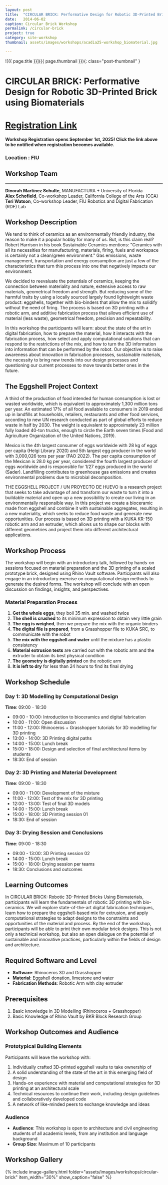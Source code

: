 ```yaml
---
layout: post
title:  "CIRCULAR BRICK: Performative Design for Robotic 3D-Printed Brick using Biomaterials"
date:   2014-06-02
caption: Circular Brick Workshop
permalink: /circular-brick
project: true
category: site-workshop
thumbnail: assets/images/workshops/acadia25-workshop_biomaterial.jpg

---
```


![{{ page.title }}]({{ page.thumbnail }}){: class="post-thumbnail" }

# CIRCULAR BRICK: Performative Design for Robotic 3D-Printed Brick using Biomaterials

# [Registration Link](https://www.eventbrite.com/e/acadia-2025-workshops-tickets-1559581613589?aff=oddtdtcreator)

**Workshop Registration opens September 1st, 2025! Click the link above to be notified when registration becomes available.**
### Location : FIU

## Workshop Team
---

**Dinorah Martínez Schulte**, MANUFACTURA + University of Florida  
**Alex Schofield**, Co-workshop Leader, California College of the Arts (CCA)  
**Teri Watson**, Co-workshop Leader, FIU Robotics and Digital Fabrication (RDF) Lab

## Workshop Description
We tend to think of ceramics as an environmentally friendly industry, the reason to make it a popular hobby for many of us. But, is this claim real? Robert Harrison in his book Sustainable Ceramics mentions: "Ceramics with all its necessities for manufacturing, materials, firing, fuels and workspace is certainly not a clean/green environment." Gas emissions, waste management, transportation and energy consumption are just a few of the characteristics that turn this process into one that negatively impacts our environment.

We decided to reevaluate the potentials of ceramics, keeping the connection between materiality and nature, extensive access to raw materials, geometrical freedom and strength. But reducing some of the harmful traits by using a locally sourced largely found lightweight waste product: eggshells, together with bio-binders that allow the mix to solidify without the need of firing. The process is based on 3D printing with a robotic arm, and additive fabrication process that allows efficient use of material (less waste), geometrical freedom, precision and repeatability.

In this workshop the participants will learn: about the state of the art in digital fabrication, how to prepare the material, how it interacts with the fabrication process, how select and apply computational solutions that can respond to the restrictions of the mix, and how to turn the 3D information into information that can be performed by the robot. Our objective is to raise awareness about innovation in fabrication processes, sustainable materials, the necessity to bring new trends into our design processes and questioning our current processes to move towards better ones in the future.

## The Eggshell Project Context
A third of the production of food intended for human consumption is lost or wasted worldwide, which is equivalent to approximately 1,300 million tons per year. An estimated 17% of all food available to consumers in 2019 ended up in landfills at households, retailers, restaurants and other food services, according to new UN research conducted as part of global efforts to reduce waste in half by 2030. The weight is equivalent to approximately 23 million fully loaded 40-ton trucks, enough to circle the Earth seven times (Food and Agriculture Organization of the United Nations, 2019).

Mexico is the 4th largest consumer of eggs worldwide with 28 kg of eggs per capita (Helgi Library 2020) and 5th largest egg producer in the world with 3,000,026 tons per year (FAO 2022). The per capita consumption of the Mexican is 28.0 kg per year, considered the fourth largest producer of eggs worldwide and is responsible for 1/27 eggs produced in the world (Sader). Landfilling contributes to greenhouse gas emissions and creates environmental problems due to microbial decomposition.

THE EGGSHELL PROJECT / UN PROYECTO DE HUEVO is a research project that seeks to take advantage of and transform our waste to turn it into a buildable material and open up a new possibility to create our living in an environmentally responsible way. In this project we create a bioceramic made from eggshell and combine it with sustainable aggregates, resulting in a new materiality, which seeks to reduce food waste and generate new opportunities. Our process is based on 3D printing with a KUKA KR-150 robotic arm and an extruder, which allows us to shape our blocks with different geometries and project them into different architectural applications.

## Workshop Process
The workshop will begin with an introductory talk, followed by hands-on sessions focused on material preparation and the 3D printing of a scaled prototype brick, designed using Rhino Vault software. Participants will also engage in an introductory exercise on computational design methods to generate the desired forms. The workshop will conclude with an open discussion on findings, insights, and perspectives.

### Material Preparation Process
1. **Get the whole eggs**, they boil 35 min. and washed twice
2. **The shell is crushed** to its minimum expression to obtain very little grain
3. **The egg is weighed**, then we prepare the mix with the organic binders
4. **The digital file is prepared**, from a Grasshopper file to KUKA SRC, to communicate with the robot
5. **The mix with the eggshell and water** until the mixture has a plastic consistency
6. **Material extrusion tests** are carried out with the robotic arm and the extruder to obtain its best physical condition
7. **The geometry is digitally printed** on the robotic arm
8. **It is left to dry** for less than 24 hours to find its final drying

## Workshop Schedule

### Day 1: 3D Modelling by Computational Design
**Time**: 09:00 - 18:30
- 09:00 - 10:00: Introduction to bioceramics and digital fabrication
- 10:00 - 11:00: Open discussion
- 11:00 - 12:00: Rhinoceros + Grasshopper tutorials for 3D modelling for 3D printing
- 13:00 - 14:00: 3D Printing digital paths
- 14:00 - 15:00: Lunch break
- 15:00 - 18:00: Design and selection of final architectural items by students
- 18:30: End of session

### Day 2: 3D Printing and Material Development
**Time**: 09:00 - 18:30
- 09:00 - 11:00: Development of the mixture
- 11:00 - 12:00: Test of the mix for 3D printing
- 12:00 - 13:00: Test of final 3D models
- 14:00 - 15:00: Lunch break
- 15:00 - 18:00: 3D Printing session 01
- 18:30: End of session

### Day 3: Drying Session and Conclusions
**Time**: 09:00 - 18:30
- 09:00 - 13:00: 3D Printing session 02
- 14:00 - 15:00: Lunch break
- 15:00 - 18:00: Drying session per teams
- 18:30: Conclusions and outcomes

## Learning Outcomes
In CIRCULAR BRICK: Robotic 3D-Printed Bricks Using Biomaterials, participants will learn the fundamentals of robotic 3D printing with bio-ceramics. We will explore state-of-the-art digital fabrication techniques, learn how to prepare the eggshell-based mix for extrusion, and apply computational strategies to adapt designs to the constraints and opportunities of the material and process. By the end of the workshop, participants will be able to print their own modular brick designs. This is not only a technical workshop, but also an open dialogue on the potential of sustainable and innovative practices, particularly within the fields of design and architecture.

## Required Software and Level
- **Software**: Rhinoceros 3D and Grasshopper
- **Material**: Eggshell donation, limestone and water
- **Fabrication Methods**: Robotic Arm with clay extruder

## Prerequisites
1. Basic knowledge in 3D Modelling (Rhinoceros + Grasshopper)
2. Basic Knowledge of Rhino Vault by BKR Block Research Group

## Workshop Outcomes and Audience

### Prototypical Building Elements
Participants will leave the workshop with:
1. Individually crafted 3D-printed eggshell vaults to take ownership of
2. A solid understanding of the state of the art in this emerging field of design
3. Hands-on experience with material and computational strategies for 3D printing at an architectural scale
4. Technical resources to continue their work, including design guidelines and collaboratively developed code
5. A network of like-minded peers to exchange knowledge and ideas

### Audience
- **Audience**: This workshop is open to architecture and civil engineering students of all academic levels, from any institution and language background
- **Group Size**: Maximum of 10 participants

## Workshop Gallery

{% include image-gallery.html folder="assets/images/workshops/circular-brick" item_width="30%" show_caption="false" %}
